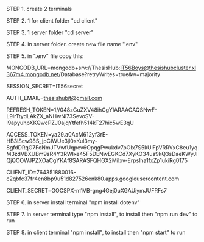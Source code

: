 STEP 1. create 2 terminals

STEP 2. 1 for client folder "cd client"

STEP 3. 1 server folder "cd server"

STEP 4. in server folder. create new file name ".env"

STEP 5. in ".env" file
copy this:

MONGODB_URL=mongodb+srv://ThesisHub:IT56Boys@thesishubcluster.xl367m4.mongodb.net/Database?retryWrites=true&w=majority

SESSION_SECRET=IT56secret

AUTH_EMAIL=thesishubit@gmail.com

REFRESH_TOKEN=1//048zGuZXV48ihCgYIARAAGAQSNwF-L9IrTtydLAkZX_aNHwNi73SevoSV-l9apyuhpXKQwcPZJ0ajqYtfefh514kT27hic5wE3qU

ACCESS_TOKEN=ya29.a0AcM612yf3rE-HB3lScw98S_jpCIWUe3jl0sKul3my-8gfdDRqG7FoNmJTVwfUqpev6OpqgPwukdv7pOIx7S5kUlFpVRRVxC8eu1yqM3zdVBXUBm9sR4Y3RWIxe45F5DENwEGKCd7XyKO34us9kQ3sDaeKWyJlQjQCOWJPZXOaCgYKAf8SARASFQHGX2MiIxv-Erpslha1fxZp1ukiRg0175

CLIENT_ID=764351880016-c2qbfc37fr4en8bp9u51d827526enk80.apps.googleusercontent.com

CLIENT_SECRET=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

STEP 6. in server install terminal "npm install dotenv"

STEP 7. in server terminal type "npm install", to install
 then "npm run dev" to run

STEP 8. in client terminal "npm install", to install
then "npm start" to run
